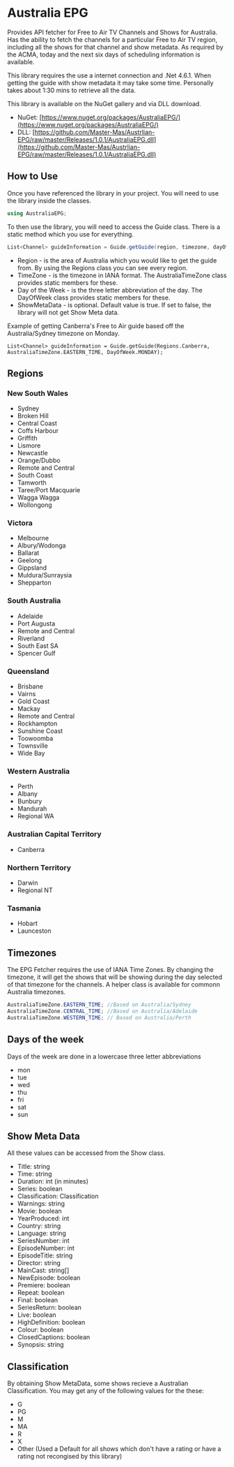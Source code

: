 # Australia EPG
Provides API fetcher for Free to Air TV Channels and Shows for Australia. Has the ability to fetch the channels for a particular Free to Air TV region, including all the shows for that channel and show metadata. As required by the ACMA, today and the next six days of scheduling information is available.

This library requires the use a internet connection and .Net 4.6.1. When getting the guide with show metadata it may take some time. Personally takes about 1:30 mins to retrieve all the data.

This library is available on the NuGet gallery and via DLL download.
- NuGet: [https://www.nuget.org/packages/AustraliaEPG/](https://www.nuget.org/packages/AustraliaEPG/)
- DLL: [https://github.com/Master-Mas/Austrlian-EPG/raw/master/Releases/1.0.1/AustraliaEPG.dll](https://github.com/Master-Mas/Austrlian-EPG/raw/master/Releases/1.0.1/AustraliaEPG.dll)

## How to Use
Once you have referenced the library in your project. You will need to use the library inside the classes.
```C#
using AustraliaEPG;
```
To then use the library, you will need to access the Guide class. There is a static method which you use for everything.
```C#
List<Channel> guideInformation = Guide.getGuide(region, timezone, dayOfWeek, showMetaData);
```

- Region - is the area of Australia which you would like to get the guide from. By using the Regions class you can see every region.
- TimeZone - is the timezone in IANA format. The AustraliaTimeZone class provides static members for these. 
- Day of the Week - is the three letter abbreviation of the day. The DayOfWeek class provides static members for these.
- ShowMetaData - is optional. Default value is true. If set to false, the library will not get Show Meta data.

Example of getting Canberra's Free to Air guide based off the Australia/Sydney timezone on Monday.
```
List<Channel> guideInformation = Guide.getGuide(Regions.Canberra, AustraliaTimeZone.EASTERN_TIME, DayOfWeek.MONDAY);
```

## Regions
### New South Wales
- Sydney
- Broken Hill
- Central Coast
- Coffs Harbour
- Griffith
- Lismore
- Newcastle
- Orange/Dubbo
- Remote and Central
- South Coast
- Tamworth
- Taree/Port Macquarie
- Wagga Wagga
- Wollongong

### Victora
- Melbourne
- Albury/Wodonga
- Ballarat
- Geelong
- Gippsland
- Muldura/Sunraysia
- Shepparton

### South Australia
- Adelaide
- Port Augusta
- Remote and Central
- Riverland
- South East SA
- Spencer Gulf

### Queensland
- Brisbane
- Vairns
- Gold Coast
- Mackay
- Remote and Central
- Rockhampton
- Sunshine Coast
- Toowoomba
- Townsville
- Wide Bay

### Western Australia
- Perth
- Albany
- Bunbury
- Mandurah
- Regional WA

### Australian Capital Territory
- Canberra

### Northern Territory
- Darwin
- Regional NT

### Tasmania
- Hobart
- Launceston

## Timezones
The EPG Fetcher requires the use of IANA Time Zones. By changing the timezone, it will get the shows that will be showing during the day selected of that timezone for the channels. A helper class is available for commonn Australia timezones.

```C#
AustraliaTimeZone.EASTERN_TIME; //Based on Australia/Sydney
AustraliaTimeZone.CENTRAL_TIME; //Based on Australia/Adelaide
AustraliaTimeZone.WESTERN_TIME; // Based on Australia/Perth
```

## Days of the week
Days of the week are done in a lowercase three letter abbreviations
- mon
- tue
- wed
- thu
- fri
- sat
- sun

## Show Meta Data
All these values can be accessed from the Show class.
- Title: string
- Time: string
- Duration: int (in minutes)
- Series: boolean
- Classification: Classification
- Warnings: string
- Movie: boolean
- YearProduced: int
- Country: string
- Language: string
- SeriesNumber: int
- EpisodeNumber: int
- EpisodeTitle: string
- Director: string
- MainCast: string[]
- NewEpisode: boolean
- Premiere: boolean
- Repeat: boolean
- Final: boolean
- SeriesReturn: boolean
- Live: boolean
- HighDefinition: boolean
- Colour: boolean
- ClosedCaptions: boolean
- Synopsis: string

## Classification
By obtaining Show MetaData, some shows recieve a Australian Classification. You may get any of the following values for the these:
- G
- PG
- M
- MA
- R
- X
- Other (Used a Default for all shows which don't have a rating or have a rating not recongised by this library)